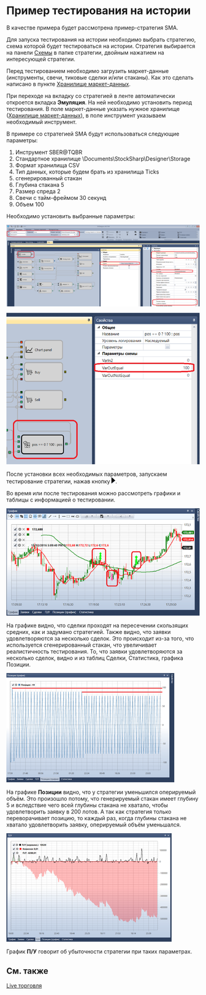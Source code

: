 # Пример тестирования на истории

В качестве примера будет рассмотрена пример\-стратегия SMA.

Для запуска тестирования на истории необходимо выбрать стратегию, схема которой будет тестироваться на истории. Стратегия выбирается на панели [Схемы](../user_interface/schemas.md) в папке стратегии, двойным нажатием на интересующей стратегии.

Перед тестированием необходимо загрузить маркет\-данные (инструменты, свечи, тиковые сделки и\/или стаканы). Как это сделать написано в пункте [Хранилище маркет\-данных](../market_data_storage.md).

При переходе на вкладку со стратегией в ленте автоматически откроется вкладка **Эмуляция**. На ней необходимо установить период тестирования. В поле маркет\-данные указать нужное хранилище ([Хранилище маркет\-данных](../market_data_storage.md)), в поле инструмент указываем необходимый инструмент.

В примере со стратегией SMA будут использоваться следующие параметры:

1. Инструмент SBER@TQBR
2. Стандартное хранилище \\Documents\\StockSharp\\Designer\\Storage
3. Формат хранилища CSV
4. Тип данных, которые будем брать из хранилища Ticks
5. сгенерированный стакан
6. Глубина стакана 5
7. Размер спреда 2
8. Свечи с тайм\-фреймом 30 секунд
9. Объем 100

Необходимо установить выбранные параметры:

![Designer An example of backtesting 00](../../../images/designer_example_of_backtesting_00.png)

![Designer An example of backtesting 01](../../../images/designer_example_of_backtesting_01.png)

После установки всех необходимых параметров, запускаем тестирование стратегии, нажав кнопку ![Designer Interface Backtesting 01](../../../images/designer_interface_backtesting_01.png). 

Во время или после тестирования можно рассмотреть графики и таблицы с информацией о тестировании.

![Designer An example of backtesting 02](../../../images/designer_example_of_backtesting_02.png)

На графике видно, что сделки проходят на пересечении скользящих средних, как и задумано стратегией. Также видно, что заявки удовлетворяются за несколько сделок. Это происходит из\-за того, что используется сгенерированный стакан, что увеличивает реалистичность тестирования. То, что заявки удовлетворяются за несколько сделок, видно и из таблиц Сделки, Статистика, графика Позиции.

![Designer An example of backtesting 03](../../../images/designer_example_of_backtesting_03.png)

На графике **Позиции** видно, что у стратегии уменьшился оперируемый объём. Это произошло потому, что генерируемый стакан имеет глубину 5 и вследствие чего всей глубины стакана не хватало, чтобы удовлетворить заявку в 200 лотов. А так как стратегия только переворачивает позицию, то каждый раз, когда глубины стакана не хватало удовлетворить заявку, оперируемый объём уменьшался.

![Designer An example of backtesting 04](../../../images/designer_example_of_backtesting_04.png)

График **П\/У** говорит об убыточности стратегии при таких параметрах.

## См. также

[Live торговля](../live_execution/getting_started.md)

